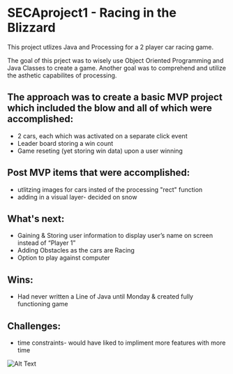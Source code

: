 # SECAproject1 - Racing in the Blizzard

This project utlizes Java and Processing for a 2 player car racing game.

The goal of this prject was to wisely use Object Oriented Programming and Java Classes to create a game.  Another goal was to comprehend and utilize the asthetic capabilites of processing.

## The approach was to create a basic MVP project which included the blow and all of which were accomplished:
* 2 cars, each which was activated on a separate click event
* Leader board storing a win count
* Game reseting (yet storing win data) upon a user winning

## Post MVP items that were accomplished:
* utlitzing images for cars insted of the processing "rect" function
* adding in a visual layer- decided on snow


## What's next:
* Gaining & Storing user information to display user’s name on screen instead of “Player 1”
* Adding Obstacles as the cars are Racing
* Option to play against computer



## Wins:
* Had never written a Line of Java until Monday & created fully functioning game


## Challenges:
* time constraints- would have liked to impliment more features with more time


![Alt Text](https://media.giphy.com/media/fHujAsHXsHof1EcjvN/giphy.gif)